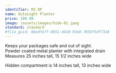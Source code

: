 ```yaml
---
identifier: RI-OP
name: Outasight Planter
price: 199.99
image: /assets/images/hide-01.jpeg
standard: standard
#file_guid: 66edfe7f-0851-4418-93e8-785975df7318
---
```

Keeps your packages safe and out of sight.  
Powder coated metal planter with integrated drain  
Measures 25 inches tall, 15 1/2 inches wide  

Hidden compartment is 14 inches tall, 13 inches wide
